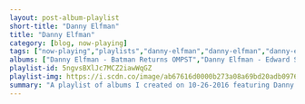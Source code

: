 ```yaml
---
layout: post-album-playlist
short-title: "Danny Elfman"
title: "Danny Elfman"
category: [blog, now-playing]
tags: ["now-playing","playlists","danny-elfman","danny-elfman","danny-elfman","vitamin-string-quartet","danny-elfman","danny-elfman","danny-elfman","danny-elfman","the-complete-movie-soundtrack-collection"]
albums: ["Danny Elfman - Batman Returns OMPST","Danny Elfman - Edward Scissorhands","Danny Elfman - Alice in Wonderland","Vitamin String Quartet - Vitamin String Quartet Performs the Nightmare Before Christmas","Danny Elfman - Beetlejuice (Original Motion Picture Soundtrack)","Danny Elfman - Men in Black 3 (Original Motion Picture Soundtrack)","Danny Elfman - Dark Shadows: Original Score","Danny Elfman - Pee-wee's Big Adventure / Back to School (Original Motion Picture Scores)","The Complete Movie Soundtrack Collection - Vol. 6 : Science Fiction Movies"]
playlist-id: 5ngvsBXlJc7MCZ2iawWqGZ
playlist-img: https://i.scdn.co/image/ab67616d0000b273a08a69bd20adb0976f2bb3a1
summary: "A playlist of albums I created on 10-26-2016 featuring Danny Elfman, Danny Elfman, Danny Elfman, Vitamin String Quartet, Danny Elfman, Danny Elfman, Danny Elfman, Danny Elfman, and The Complete Movie Soundtrack Collection"
---
```

